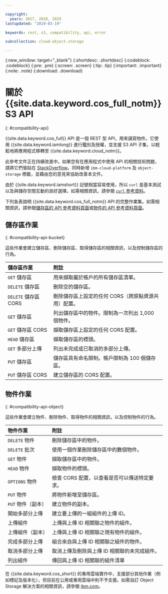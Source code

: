 ```yaml
---

copyright:
  years: 2017, 2018, 2019
lastupdated: "2019-03-19"

keywords: rest, s3, compatibility, api, error

subcollection: cloud-object-storage

---
```

{:new_window: target="_blank"}
{:shortdesc: .shortdesc}
{:codeblock: .codeblock}
{:pre: .pre}
{:screen: .screen}
{:tip: .tip}
{:important: .important}
{:note: .note}
{:download: .download} 

# 關於 {{site.data.keyword.cos_full_notm}} S3 API
{: #compatibility-api}

{{site.data.keyword.cos_full}} API 是一個 REST 型 API，用來讀寫物件。它使用 {{site.data.keyword.iamlong}} 進行鑑別及授權，並支援 S3 API 子集，以輕鬆地將應用程式移轉至 {{site.data.keyword.cloud_notm}}。

此參考文件正在持續改進中。如果您有在應用程式中使用 API 的相關技術問題，請將它們張貼在 [StackOverflow](https://stackoverflow.com/)。同時新增 `ibm-cloud-platform` 及 `object-storage` 標籤，並藉由您的意見來協助改善本文件。

由於 {{site.data.keyword.iamshort}} 記號相當容易使用，所以 `curl` 是基本測試以及與儲存空間互動的良好選擇。如需相關資訊，請參閱 [`curl` 參考資料](/docs/services/cloud-object-storage/cli?topic=cloud-object-storage-curl)。

下列各表說明 {{site.data.keyword.cos_full_notm}} API 的完整作業集。如需相關資訊，請參閱[儲存區的 API 參考資料頁面](/docs/services/cloud-object-storage/api-reference?topic=cloud-object-storage-compatibility-api-bucket-operations)或[物件的 API 參考資料頁面](/docs/services/cloud-object-storage?topic=cloud-object-storage-object-operations)。


## 儲存區作業
{: #compatibility-api-bucket}

這些作業會建立儲存區、刪除儲存區、取得儲存區的相關資訊，以及控制儲存區的行為。

| 儲存區作業              | 附註                                                                            |
|:------------------------|:--------------------------------------------------------------------------------|
| `GET` 儲存區            | 用來擷取屬於帳戶的所有儲存區清單。                                             |
| `DELETE` 儲存區         | 刪除空的儲存區。                                                               |
| `DELETE` 儲存區 CORS    | 刪除儲存區上設定的任何 CORS（跨原點資源共用）配置。                            |
| `GET` 儲存區            | 列出儲存區中的物件。限制為一次列出 1,000 個物件。                              |
| `GET` 儲存區 CORS       | 擷取儲存區上設定的任何 CORS 配置。                                             |
| `HEAD` 儲存區           | 擷取儲存區的標頭。                                                             |
| `GET` 多部分上傳        | 列出未完成或已取消的多部分上傳。                                               |
| `PUT` 儲存區            | 儲存區具有命名限制。帳戶限制為 100 個儲存區。                                  |
| `PUT` 儲存區 CORS       | 建立儲存區的 CORS 配置。                                                       |


## 物件作業
{: #compatibility-api-object}

這些作業會建立物件、刪除物件、取得物件的相關資訊，以及控制物件的行為。

| 物件作業                  | 附註                                                                                |
|:--------------------------|:------------------------------------------------------------------------------------|
| `DELETE` 物件             | 刪除儲存區中的物件。                                                               |
| `DELETE` 批次             | 使用一個作業刪除儲存區中的數個物件。                                               |
| `GET` 物件                | 擷取儲存區中的物件。                                                               |
| `HEAD` 物件               | 擷取物件的標頭。                                                                   |
| `OPTIONS` 物件            | 檢查 CORS 配置，以查看是否可以傳送特定要求。                                       |
| `PUT` 物件                | 將物件新增至儲存區。                                                               |
| `PUT` 物件（副本）        | 建立物件的副本。                                                                   |
| 開始多部分上傳            | 建立要上傳的一組組件的上傳 ID。                                                    |
| 上傳組件                  | 上傳與上傳 ID 相關聯之物件的組件。                                                 |
| 上傳組件（副本）          | 上傳與上傳 ID 相關聯之現有物件的組件。                                             |
| 完成多部分上傳            | 組合來自與上傳 ID 相關聯之組件的物件。                                             |
| 取消多部分上傳            | 取消上傳及刪除與上傳 ID 相關聯的未完成組件。                                       |
| 列出組件                  | 傳回與上傳 ID 相關聯的組件清單                                                     |


在 {{site.data.keyword.cos_short}} 的專用雲端實作中，支援部分其他作業（例如標記及版本化），但目前在公用或專用雲端中則不予支援。如需自訂 Object Storage 解決方案的相關資訊，請參閱 [ibm.com](https://www.ibm.com/cloud/object-storage)。
